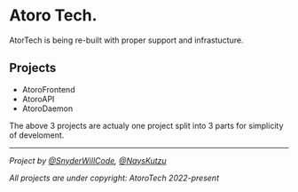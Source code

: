 # Atoro Tech.
AtorTech is being re-built with proper support and infrastucture. 

## Projects
- AtoroFrontend
- AtoroAPI
- AtoroDaemon

The above 3 projects are actualy one project split into 3 parts for simplicity of develoment.
***

*Project by [@SnyderWillCode](https://github.com/SnyderWillCode), [@NaysKutzu](https://github.com/NaysKutzu)*

*All projects are under copyright: AtoroTech 2022-present*
